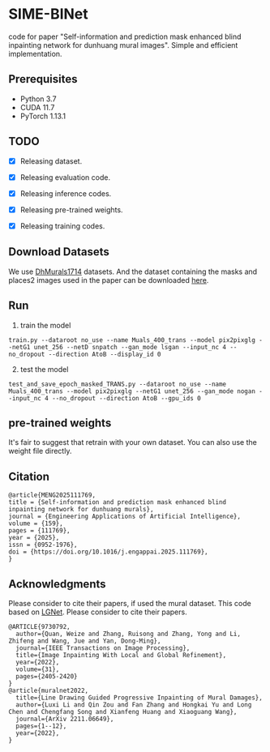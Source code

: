 # SIME-BINet

code for paper "Self-information and prediction mask enhanced blind inpainting network for dunhuang mural images".  Simple and efficient implementation.

## Prerequisites

- Python 3.7
- CUDA 11.7  
- PyTorch 1.13.1

## TODO

- [x] Releasing dataset.
- [x] Releasing evaluation code.
- [x] Releasing inference codes.
- [x] Releasing pre-trained weights.
- [x] Releasing training codes.


## Download Datasets

We use [DhMurals1714](https://github.com/qinnzou/mural-image-inpainting) datasets. And the dataset containing the masks and places2 images used in the paper can be downloaded [here](https://drive.google.com/file/d/1Qdb2webAJqgeweYm-ZwYCucyLoBwSebH/view?usp=drive_link).

## Run
1. train the model
```
train.py --dataroot no_use --name Muals_400_trans --model pix2pixglg --netG1 unet_256 --netD snpatch --gan_mode lsgan --input_nc 4 --no_dropout --direction AtoB --display_id 0
```
2. test the model
```
test_and_save_epoch_masked_TRANS.py --dataroot no_use --name Muals_400_trans --model pix2pixglg --netG1 unet_256 --gan_mode nogan --input_nc 4 --no_dropout --direction AtoB --gpu_ids 0
```
## pre-trained weights

It's fair to suggest that retrain with your own dataset. You can also use the weight file directly.


## Citation
```
@article{MENG2025111769,
title = {Self-information and prediction mask enhanced blind inpainting network for dunhuang murals},
journal = {Engineering Applications of Artificial Intelligence},
volume = {159},
pages = {111769},
year = {2025},
issn = {0952-1976},
doi = {https://doi.org/10.1016/j.engappai.2025.111769},
}
```
## Acknowledgments

Please consider to cite their papers, if used the mural dataset.
This code based on [LGNet](https://github.com/weizequan/LGNet). Please consider to cite their papers.
```
@ARTICLE{9730792,
  author={Quan, Weize and Zhang, Ruisong and Zhang, Yong and Li, Zhifeng and Wang, Jue and Yan, Dong-Ming},
  journal={IEEE Transactions on Image Processing}, 
  title={Image Inpainting With Local and Global Refinement}, 
  year={2022},
  volume={31},
  pages={2405-2420}
}
@article{muralnet2022,
  title={Line Drawing Guided Progressive Inpainting of Mural Damages},
  author={Luxi Li and Qin Zou and Fan Zhang and Hongkai Yu and Long Chen and Chengfang Song and Xianfeng Huang and Xiaoguang Wang},
  journal={ArXiv 2211.06649},
  pages={1--12},
  year={2022},
}
```
